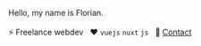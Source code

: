 Hello, my name is Florian.\
\
⚡ Freelance webdev &nbsp; ❤️ `vuejs` `nuxt` `js` &nbsp; 💬 [Contact](mailto:fwerndl@gmail.com)
